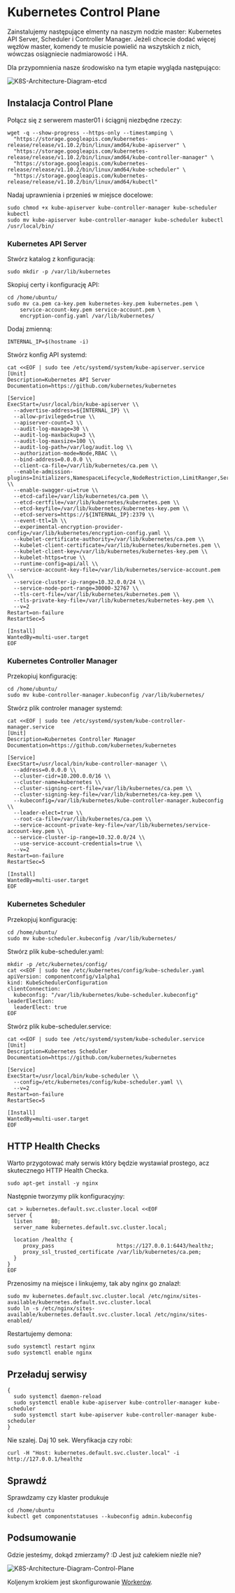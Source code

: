 # Kubernetes Control Plane

Zainstalujemy następujące elmenty na naszym nodzie master: Kubernetes API Server, Scheduler i Controller Manager. Jeżeli chcecie dodać więcej węzłów master, komendy te musicie powielić na wszytskich z nich, wówczas osiągniecie nadmiarowość i HA.

Dla przypomnienia nasze środowisko na tym etapie wygląda następująco:

![K8S-Architecture-Diagram-etcd](https://inleo.pl/wp-content/uploads/2018/08/K8S-Architecture-Diagram-etcd-3.png)

## Instalacja Control Plane

Połącz się z serwerem master01 i ściągnij niezbędne rzeczy:
```
wget -q --show-progress --https-only --timestamping \
  "https://storage.googleapis.com/kubernetes-release/release/v1.10.2/bin/linux/amd64/kube-apiserver" \
  "https://storage.googleapis.com/kubernetes-release/release/v1.10.2/bin/linux/amd64/kube-controller-manager" \
  "https://storage.googleapis.com/kubernetes-release/release/v1.10.2/bin/linux/amd64/kube-scheduler" \
  "https://storage.googleapis.com/kubernetes-release/release/v1.10.2/bin/linux/amd64/kubectl"
```
Nadaj uprawnienia i przenieś w miejsce docelowe:
```
sudo chmod +x kube-apiserver kube-controller-manager kube-scheduler kubectl
sudo mv kube-apiserver kube-controller-manager kube-scheduler kubectl /usr/local/bin/
```
### Kubernetes API Server

Stwórz katalog z konfiguracją:
```
sudo mkdir -p /var/lib/kubernetes
```
Skopiuj certy i konfigurację API:
```
cd /home/ubuntu/
sudo mv ca.pem ca-key.pem kubernetes-key.pem kubernetes.pem \
    service-account-key.pem service-account.pem \
    encryption-config.yaml /var/lib/kubernetes/
```
Dodaj zmienną:
```
INTERNAL_IP=$(hostname -i)
```
Stwórz konfig API systemd:
```
cat <<EOF | sudo tee /etc/systemd/system/kube-apiserver.service
[Unit]
Description=Kubernetes API Server
Documentation=https://github.com/kubernetes/kubernetes

[Service]
ExecStart=/usr/local/bin/kube-apiserver \\
  --advertise-address=${INTERNAL_IP} \\
  --allow-privileged=true \\
  --apiserver-count=3 \\
  --audit-log-maxage=30 \\
  --audit-log-maxbackup=3 \\
  --audit-log-maxsize=100 \\
  --audit-log-path=/var/log/audit.log \\
  --authorization-mode=Node,RBAC \\
  --bind-address=0.0.0.0 \\
  --client-ca-file=/var/lib/kubernetes/ca.pem \\
  --enable-admission-plugins=Initializers,NamespaceLifecycle,NodeRestriction,LimitRanger,ServiceAccount,DefaultStorageClass,ResourceQuota \\
  --enable-swagger-ui=true \\
  --etcd-cafile=/var/lib/kubernetes/ca.pem \\
  --etcd-certfile=/var/lib/kubernetes/kubernetes.pem \\
  --etcd-keyfile=/var/lib/kubernetes/kubernetes-key.pem \\
  --etcd-servers=https://${INTERNAL_IP}:2379 \\
  --event-ttl=1h \\
  --experimental-encryption-provider-config=/var/lib/kubernetes/encryption-config.yaml \\
  --kubelet-certificate-authority=/var/lib/kubernetes/ca.pem \\
  --kubelet-client-certificate=/var/lib/kubernetes/kubernetes.pem \\
  --kubelet-client-key=/var/lib/kubernetes/kubernetes-key.pem \\
  --kubelet-https=true \\
  --runtime-config=api/all \\
  --service-account-key-file=/var/lib/kubernetes/service-account.pem \\
  --service-cluster-ip-range=10.32.0.0/24 \\
  --service-node-port-range=30000-32767 \\
  --tls-cert-file=/var/lib/kubernetes/kubernetes.pem \\
  --tls-private-key-file=/var/lib/kubernetes/kubernetes-key.pem \\
  --v=2
Restart=on-failure
RestartSec=5

[Install]
WantedBy=multi-user.target
EOF
```
### Kubernetes Controller Manager

Przekopiuj konfigurację:
```
cd /home/ubuntu/
sudo mv kube-controller-manager.kubeconfig /var/lib/kubernetes/
```
Stwórz plik controler manager systemd:
```
cat <<EOF | sudo tee /etc/systemd/system/kube-controller-manager.service
[Unit]
Description=Kubernetes Controller Manager
Documentation=https://github.com/kubernetes/kubernetes

[Service]
ExecStart=/usr/local/bin/kube-controller-manager \\
  --address=0.0.0.0 \\
  --cluster-cidr=10.200.0.0/16 \\
  --cluster-name=kubernetes \\
  --cluster-signing-cert-file=/var/lib/kubernetes/ca.pem \\
  --cluster-signing-key-file=/var/lib/kubernetes/ca-key.pem \\
  --kubeconfig=/var/lib/kubernetes/kube-controller-manager.kubeconfig \\
  --leader-elect=true \\
  --root-ca-file=/var/lib/kubernetes/ca.pem \\
  --service-account-private-key-file=/var/lib/kubernetes/service-account-key.pem \\
  --service-cluster-ip-range=10.32.0.0/24 \\
  --use-service-account-credentials=true \\
  --v=2
Restart=on-failure
RestartSec=5

[Install]
WantedBy=multi-user.target
EOF
```
### Kubernetes Scheduler

Przekopjuj konfigurację:
```
cd /home/ubuntu/
sudo mv kube-scheduler.kubeconfig /var/lib/kubernetes/
```
Stwórz plik kube-scheduler.yaml:
```
mkdir -p /etc/kubernetes/config/
cat <<EOF | sudo tee /etc/kubernetes/config/kube-scheduler.yaml
apiVersion: componentconfig/v1alpha1
kind: KubeSchedulerConfiguration
clientConnection:
  kubeconfig: "/var/lib/kubernetes/kube-scheduler.kubeconfig"
leaderElection:
  leaderElect: true
EOF
```
Stwórz plik kube-scheduler.service:
```
cat <<EOF | sudo tee /etc/systemd/system/kube-scheduler.service
[Unit]
Description=Kubernetes Scheduler
Documentation=https://github.com/kubernetes/kubernetes

[Service]
ExecStart=/usr/local/bin/kube-scheduler \\
  --config=/etc/kubernetes/config/kube-scheduler.yaml \\
  --v=2
Restart=on-failure
RestartSec=5

[Install]
WantedBy=multi-user.target
EOF
```
## HTTP Health Checks

Warto przygotować mały serwis który będzie wystawiał prostego, acz skutecznego HTTP Health Checka.
```
sudo apt-get install -y nginx
```
Następnie tworzymy plik konfiguracyjny:
```
cat > kubernetes.default.svc.cluster.local <<EOF
server {
  listen      80;
  server_name kubernetes.default.svc.cluster.local;

  location /healthz {
     proxy_pass                    https://127.0.0.1:6443/healthz;
     proxy_ssl_trusted_certificate /var/lib/kubernetes/ca.pem;
  }
}
EOF
```
Przenosimy na miejsce i linkujemy, tak aby nginx go znalazł:
```
sudo mv kubernetes.default.svc.cluster.local /etc/nginx/sites-available/kubernetes.default.svc.cluster.local
sudo ln -s /etc/nginx/sites-available/kubernetes.default.svc.cluster.local /etc/nginx/sites-enabled/
```
Restartujemy demona:
```
sudo systemctl restart nginx
sudo systemctl enable nginx
```
## Przeładuj serwisy

```
{
  sudo systemctl daemon-reload
  sudo systemctl enable kube-apiserver kube-controller-manager kube-scheduler
  sudo systemctl start kube-apiserver kube-controller-manager kube-scheduler
}
```
Nie szalej. Daj 10 sek. Weryfikacja czy robi:
```
curl -H "Host: kubernetes.default.svc.cluster.local" -i http://127.0.0.1/healthz
```

## Sprawdź

Sprawdzamy czy klaster produkuje
```
cd /home/ubuntu
kubectl get componentstatuses --kubeconfig admin.kubeconfig
```
## Podsumowanie

Gdzie jesteśmy, dokąd zmierzamy? :D Jest już całekiem nieźle nie?

![K8S-Architecture-Diagram-Control-Plane](https://inleo.pl/wp-content/uploads/2018/08/K8S-Architecture-Diagram-Control-Plane-3.png)

Koljenym krokiem jest skonfigurowanie [Workerów](https://github.com/inleo-pl/Warsztat-Kubernetes-Fundamentals/blob/master/08-Worker-Nodes.md).

